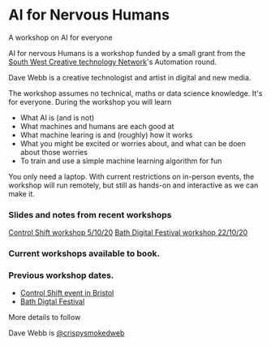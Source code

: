 # AI for Nervous Humans
A workshop on AI for everyone

AI for nervous Humans is a workshop funded by a small grant from the [South West Creative technology Network](https://www.swctn.org.uk/)'s Automation round.

Dave Webb is a creative technologist and artist in digital and new media.

The workshop assumes no technical, maths or data science knowledge. It's for everyone.
During the workshop you will learn
- What AI is (and is not)
- What machines and humans are each good at
- What machine learing is and (roughly) how it works
- What you might be excited or worries about, and what can be doen about those worries
- To train and use a simple machine learning algorithm for fun

You only need a laptop.
With current restrictions on in-person events, the workshop will run remotely, but still as hands-on and interactive as we can make it.

### Slides and notes from recent workshops
[Control Shift workshop 5/10/20](https://github.com/cranbim/AI-for-nervous-humans/blob/master/Notes%20from%20Control%20Shift%20workshop%20051020.md)
[Bath Digital Festival workshop 22/10/20](https://github.com/cranbim/AI-for-nervous-humans/blob/master/Notes%20from%20BDF%20Workshop%2022%20October%202020.md)

### Current workshops available to book.

### Previous workshop dates.
- [Control Shift event in Bristol](https://www.control-shift.network/programme.html)
- [Bath Digtal Festival](https://bathdigitalfestival.co.uk/)

More details to follow

Dave Webb is [@crispysmokedweb](https://www.instagram.com/crispysmokedweb/)

